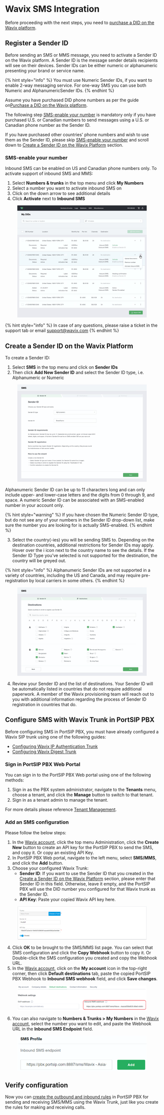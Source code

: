 # Wavix SMS Integration

Before proceeding with the next steps, you need to [purchase a DID on the Wavix platform](purchase-a-did-on-wavix-platform.md).

## Register a Sender ID

Before sending an SMS or MMS message, you need to activate a Sender ID on the Wavix platform. A Sender ID is the message sender details recipients will see on their devices. Sender IDs can be either numeric or alphanumeric presenting your brand or service name.

{% hint style="info" %}
You must use Numeric Sender IDs, if you want to enable 2-way messaging service. For one-way SMS you can use both Numeric and AlphanumericSender IDs.
{% endhint %}

Assume you have purchased DID phone numbers as per the guide on[Purchase a DID on the Wavix platform](purchase-a-did-on-wavix-platform.md).

The following step [SMS-enable your number](wavix-sms-integration.md#sms-enable-your-number) is mandatory only if you have purchased U.S. or Canadian numbers to send messages using a U.S. or Canadian phone number as the Sender ID.

If you have purchased other countries' phone numbers and wish to use them as the Sender ID, please skip  [SMS-enable your number](wavix-sms-integration.md#sms-enable-your-number) and scroll down to [Create a Sender ID on the Wavix Platform](wavix-sms-integration.md#create-a-sender-id-on-the-wavix-platform) section.

### SMS-enable your number

Inbound SMS can be enabled on US and Canadian phone numbers only. To activate support of inbound SMS and MMS:

1. Select **Numbers & trunks** in the top menu and click **My Numbers**
2. Select a number you want to activate inbound SMS on
3. Click on the down arrow to see additional details
4. Click **Activate** next to **Inbound SMS**

<figure><img src="../../.gitbook/assets/wafix-fig29.jpg" alt=""><figcaption></figcaption></figure>

{% hint style="info" %}
In case of any questions, please raise a ticket in the support tab or email [support@wavix.com](mailto:support@wavix.com)
{% endhint %}

## Create a Sender ID on the Wavix Platform

To create a Sender ID:

1. Select **SMS** in the top menu and click on **Sender IDs**
2. Then click **Add New Sender ID** and select the Sender ID type, i.e. Alphanumeric or Numeric

<figure><img src="../../.gitbook/assets/wafix-fig30.jpg" alt=""><figcaption></figcaption></figure>

Alphanumeric Sender ID can be up to 11 characters long and can only include upper- and lower-case letters and the digits from 0 through 9, and space. A numeric Sender ID can be associated with an SMS-enabled number in your account only.

{% hint style="warning" %}
If you have chosen the Numeric Sender ID type, but do not see any of your numbers in the Sender ID drop-down list, make sure the number you are looking for is actually SMS-enabled.
{% endhint %}

3. Select the country(-ies) you will be sending SMS to. Depending on the destination countries, additional restrictions for Sender IDs may apply. Hover over the i icon next to the country name to see the details. If the Sender ID Type you’ve selected is not supported for the destination, the country will be greyed out.

{% hint style="info" %}
Alphanumeric Sender IDs are not supported in a variety of countries, including the US and Canada, and may require pre-registration by local carriers in some others.
{% endhint %}

<figure><img src="../../.gitbook/assets/wafix-fig31.jpg" alt=""><figcaption></figcaption></figure>

4. Review your Sender ID and the list of destinations. Your Sender ID will be automatically listed in countries that do not require additional paperwork. A member of the Wavix provisioning team will reach out to you with additional information regarding the process of Sender ID registration in countries that do.

## Configure SMS with Wavix Trunk in PortSIP PBX

Before configuring SMS in PortSIP PBX, you must have already configured a Wavix SIP trunk using one of the following guides:

* [Configuring Wavix IP Authentication Trunk](configuring-wavix-ip-authentication-trunk.md)
* [Configuring Wavix Digest Trunk](configuring-wavix-digest-trunk.md)

### Sign in PortSIP PBX Web Portal

You can sign in to the PortSIP PBX Web portal using one of the following methods:

1. Sign in as the PBX system administrator, navigate to the **Tenants** menu, choose a tenant, and click the **Manage** button to switch to that tenant.
2. Sign in as a tenant admin to manage the tenant.

For more details please reference [Tenant Management](../../portsip-pbx-administration-guide/3-tenant-management.md).

### Add an SMS configuration

Please follow the below steps:

1. In the [Wavix account](https://app.wavix.com/profile/api-keys), click the top menu Administration, click the **Create New** button to create an API key for the PortSIP PBX to send the SMS, and copy it. Or copy an existing API Key.
2. In PortSIP PBX Web portal, navigate to the left menu, select **SMS/MMS**, and click the **Add** button.&#x20;
3. Choose your configured Wavix Trunk:
   * **Sender ID**: If you want to use the Sender ID that you created in the [Create a Sender ID on the Wavix Platform](wavix-sms-integration.md#create-a-sender-id-on-the-wavix-platform) section, please enter that Sender ID in this field. Otherwise, leave it empty, and the PortSIP PBX will use the DID number you configured for that Wavix trunk as the Sender ID.
   * **API Key**: Paste your copied Wavix API key here.

<figure><img src="../../.gitbook/assets/wafix-fig32.png" alt=""><figcaption></figcaption></figure>

4. Click **OK** to be brought to the SMS/MMS list page. You can select that SMS configuration and click the **Copy Webhook** button to copy it. Or Double-click the SMS configuration you created and copy the Webhook URL.
5. In the [Wavix account](https://app.wavix.com/profile/api-keys), click on the **My account** icon in the top-right corner, then click **Default destinations** tab, paste the copied PortSIP PBX Webhook to **Inbound SMS webhook** field, and click **Save changes**.

<figure><img src="../../.gitbook/assets/wafix-fig33.png" alt=""><figcaption></figcaption></figure>

6. You can also navigate to **Numbers & Trunks > My Numbers** in the [Wavix account](https://app.wavix.com/profile/api-keys),  select the number you want to edit, and paste the Webhook URL in the **Inbound SMS Endpoint** field.

<figure><img src="../../.gitbook/assets/wafix-fig34.png" alt="" width="563"><figcaption></figcaption></figure>

## Verify configuration

Now you can [create the outbound and inbound rules](configuring-outbound-and-inbound-calls.md) in PortSIP PBX for sending and receiving SMS/MMS using the Wavix Trunk, just like you create the rules for making and receiving calls.

